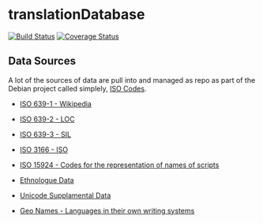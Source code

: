translationDatabase
===================

[![Build Status](https://travis-ci.org/Door43/translationDatabaseWeb.svg)](https://travis-ci.org/Door43/translationDatabaseWeb)
[![Coverage Status](https://img.shields.io/coveralls/Door43/translationDatabaseWeb.svg)](https://coveralls.io/r/Door43/translationDatabaseWeb)


## Data Sources

A lot of the sources of data are pull into and managed as repo as part of the
Debian project called simplely, [ISO Codes](https://alioth.debian.org/anonscm/git/iso-codes/iso-codes.git).

* [ISO 639-1 - Wikipedia](http://en.wikipedia.org/wiki/List_of_ISO_639-1_codes)
* [ISO 639-2 - LOC](http://www.loc.gov/standards/iso639-2/)
* [ISO 639-3 - SIL](http://www-01.sil.org/iso639-3/download.asp)
* [ISO 3166 - ISO](http://www.iso.org/iso/country_codes)
* [ISO 15924 - Codes for the representation of names of scripts](http://www.unicode.org/iso15924/iso15924.txt.zip)

* [Ethnologue Data](http://www.ethnologue.com/codes/download-code-tables)
* [Unicode Supplamental Data](http://unicode.org/repos/cldr/trunk/common/supplemental/supplementalData.xml)
* [Geo Names - Languages in their own writing systems](http://www.geonames.de/languages.html)

